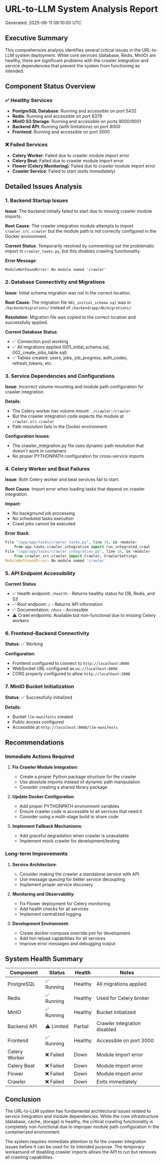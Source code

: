 # URL-to-LLM System Analysis Report

Generated: 2025-06-11 09:10:00 UTC

## Executive Summary

This comprehensive analysis identifies several critical issues in the URL-to-LLM system deployment. While core services (database, Redis, MinIO) are healthy, there are significant problems with the crawler integration and service dependencies that prevent the system from functioning as intended.

## Component Status Overview

### ✅ Healthy Services
- **PostgreSQL Database**: Running and accessible on port 5432
- **Redis**: Running and accessible on port 6379
- **MinIO S3 Storage**: Running and accessible on ports 9000/9001
- **Backend API**: Running (with limitations) on port 8000
- **Frontend**: Running and accessible on port 3000

### ❌ Failed Services
- **Celery Worker**: Failed due to crawler module import error
- **Celery Beat**: Failed due to crawler module import error
- **Flower (Celery Monitoring)**: Failed due to crawler module import error
- **Crawler Service**: Failed to start (exits immediately)

## Detailed Issues Analysis

### 1. Backend Startup Issues

**Issue**: The backend initially failed to start due to missing crawler module imports.

**Root Cause**: The crawler integration module attempts to import `crawler.src.crawler` but the module path is not correctly configured in the Docker environment.

**Current Status**: Temporarily resolved by commenting out the problematic import in `crawler_tasks.py`, but this disables crawling functionality.

**Error Message**:
```
ModuleNotFoundError: No module named 'crawler'
```

### 2. Database Connectivity and Migrations

**Issue**: Initial schema migration was not in the correct location.

**Root Cause**: The migration file `001_initial_schema.sql` was in `/backend/migrations/` instead of `/backend/app/db/migrations/`.

**Resolution**: Migration file was copied to the correct location and successfully applied.

**Current Database Status**:
- ✅ Connection pool working
- ✅ All migrations applied (001_initial_schema.sql, 002_create_jobs_table.sql)
- ✅ Tables created: users, jobs, job_progress, auth_codes, refresh_tokens, etc.

### 3. Service Dependencies and Configurations

**Issue**: Incorrect volume mounting and module path configuration for crawler integration.

**Details**:
- The Celery worker has volume mount: `./crawler:/crawler`
- But the crawler integration code expects the module at `crawler.src.crawler`
- Path resolution fails in the Docker environment

**Configuration Issues**:
- The crawler_integration.py file uses dynamic path resolution that doesn't work in containers
- No proper PYTHONPATH configuration for cross-service imports

### 4. Celery Worker and Beat Failures

**Issue**: Both Celery worker and beat services fail to start.

**Root Cause**: Import error when loading tasks that depend on crawler integration.

**Impact**:
- No background job processing
- No scheduled tasks execution
- Crawl jobs cannot be executed

**Error Stack**:
```python
File "/app/app/tasks/crawler_tasks.py", line 18, in <module>
    from app.tasks.crawler_integration import run_integrated_crawl
File "/app/app/tasks/crawler_integration.py", line 16, in <module>
    from crawler.src.crawler import Crawler, CrawlerSettings
ModuleNotFoundError: No module named 'crawler'
```

### 5. API Endpoint Accessibility

**Current Status**:
- ✅ Health endpoint: `/health` - Returns healthy status for DB, Redis, and S3
- ✅ Root endpoint: `/` - Returns API information
- ✅ Documentation: `/docs` - Accessible
- ⚠️ Crawl endpoints: Available but non-functional due to missing Celery workers

### 6. Frontend-Backend Connectivity

**Status**: ✅ Working

**Configuration**:
- Frontend configured to connect to `http://localhost:8000`
- WebSocket URL configured as `ws://localhost:8000`
- CORS properly configured to allow `http://localhost:3000`

### 7. MinIO Bucket Initialization

**Status**: ✅ Successfully initialized

**Details**:
- Bucket `llm-manifests` created
- Public access configured
- Accessible at `http://localhost:9000/llm-manifests`

## Recommendations

### Immediate Actions Required

1. **Fix Crawler Module Integration**:
   - Create a proper Python package structure for the crawler
   - Use absolute imports instead of dynamic path manipulation
   - Consider creating a shared library package

2. **Update Docker Configuration**:
   - Add proper PYTHONPATH environment variables
   - Ensure crawler code is accessible to all services that need it
   - Consider using a multi-stage build to share code

3. **Implement Fallback Mechanisms**:
   - Add graceful degradation when crawler is unavailable
   - Implement mock crawler for development/testing

### Long-term Improvements

1. **Service Architecture**:
   - Consider making the crawler a standalone service with API
   - Use message queuing for better service decoupling
   - Implement proper service discovery

2. **Monitoring and Observability**:
   - Fix Flower deployment for Celery monitoring
   - Add health checks for all services
   - Implement centralized logging

3. **Development Environment**:
   - Create docker-compose.override.yml for development
   - Add hot-reload capabilities for all services
   - Improve error messages and debugging output

## System Health Summary

| Component | Status | Health | Notes |
|-----------|--------|--------|-------|
| PostgreSQL | ✅ Running | Healthy | All migrations applied |
| Redis | ✅ Running | Healthy | Used for Celery broker |
| MinIO | ✅ Running | Healthy | Bucket initialized |
| Backend API | ⚠️ Limited | Partial | Crawler integration disabled |
| Frontend | ✅ Running | Healthy | Accessible on port 3000 |
| Celery Worker | ❌ Failed | Down | Module import error |
| Celery Beat | ❌ Failed | Down | Module import error |
| Flower | ❌ Failed | Down | Module import error |
| Crawler | ❌ Failed | Down | Exits immediately |

## Conclusion

The URL-to-LLM system has fundamental architectural issues related to service integration and module dependencies. While the core infrastructure (database, cache, storage) is healthy, the critical crawling functionality is completely non-functional due to improper module path configuration in the containerized environment.

The system requires immediate attention to fix the crawler integration issues before it can be used for its intended purpose. The temporary workaround of disabling crawler imports allows the API to run but removes all crawling capabilities.